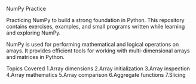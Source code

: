 NumPy Practice

Practicing NumPy to build a strong foundation in Python.
This repository contains exercises, examples, and small programs written while learning and exploring NumPy.

NumPy is used for performing mathematical and logical operations on arrays.
It provides efficient tools for working with multi-dimensional arrays and matrices in Python.

Topics Covered
1.Array dimensions
2.Array initialization
3.Array inspection
4.Array mathematics
5.Array comparison
6.Aggregate functions
7.Slicing

